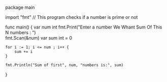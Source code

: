 

package main

import "fmt"
// This program checks if a number is prime or not

func main() {
	var num int
	fmt.Print("Enter a number We Whant Sum Of This N numbers : ")	
	fmt.Scan(&num)
	var sum int = 0

	for i := 1; i <= num ; i++ {
		sum += i
	}
	
	fmt.Println("Sum of first", num, "numbers is:", sum)

}